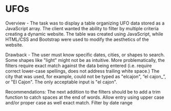 # UFOs
Overview - The task was to display a table organizing UFO data stored as a JavaScript array. The client wanted the ability to filter by multiple criteria creating a dynamic website. The table was created using JavaScript, while HTML/CSS and Bootstrap were used to modify the aesthetics of the website.

Drawback - The user must know specific dates, cities, or shapes to search. Some shapes like "light" might not be as intuitive. More problematically, the filters require exact match against the data being entered (i.e. require correct lower-case spellings, does not address trailing white space.) The city that was used, for example, could not be typed as "elcajon", “el cajon_”, or "El Cajon". The only acceptable input is "el cajon".

Recommendations: The next addition to the filters should be to add a trim function to catch spaces at the end of words. Allow entry using upper case and/or proper case as well exact match. Filter by date range
